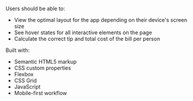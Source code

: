 Users should be able to:

- View the optimal layout for the app depending on their device's screen size
- See hover states for all interactive elements on the page
- Calculate the correct tip and total cost of the bill per person

Built with:
- Semantic HTML5 markup
- CSS custom properties
- Flexbox
- CSS Grid
- JavaScript
- Mobile-first workflow

